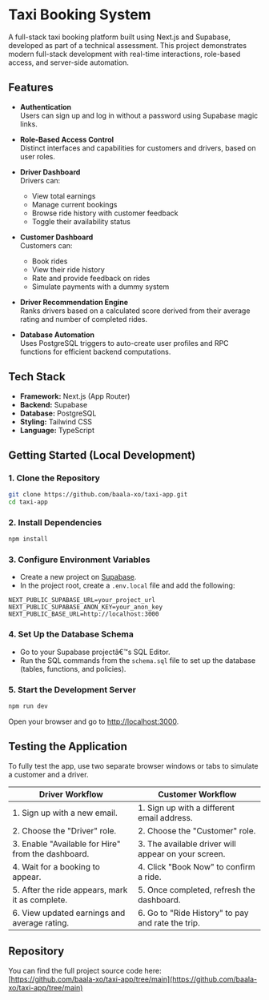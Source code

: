 
# Taxi Booking System

A full-stack taxi booking platform built using Next.js and Supabase, developed as part of a technical assessment. This project demonstrates modern full-stack development with real-time interactions, role-based access, and server-side automation.

## Features

- **Authentication**  
  Users can sign up and log in without a password using Supabase magic links.

- **Role-Based Access Control**  
  Distinct interfaces and capabilities for customers and drivers, based on user roles.

- **Driver Dashboard**  
  Drivers can:
  - View total earnings
  - Manage current bookings
  - Browse ride history with customer feedback
  - Toggle their availability status

- **Customer Dashboard**  
  Customers can:
  - Book rides
  - View their ride history
  - Rate and provide feedback on rides
  - Simulate payments with a dummy system

- **Driver Recommendation Engine**  
  Ranks drivers based on a calculated score derived from their average rating and number of completed rides.

- **Database Automation**  
  Uses PostgreSQL triggers to auto-create user profiles and RPC functions for efficient backend computations.

## Tech Stack

- **Framework:** Next.js (App Router)  
- **Backend:** Supabase  
- **Database:** PostgreSQL  
- **Styling:** Tailwind CSS  
- **Language:** TypeScript

## Getting Started (Local Development)

### 1. Clone the Repository

```bash
git clone https://github.com/baala-xo/taxi-app.git
cd taxi-app
```

### 2. Install Dependencies

```bash
npm install
```

### 3. Configure Environment Variables

- Create a new project on [Supabase](https://supabase.com).
- In the project root, create a `.env.local` file and add the following:

```env
NEXT_PUBLIC_SUPABASE_URL=your_project_url
NEXT_PUBLIC_SUPABASE_ANON_KEY=your_anon_key
NEXT_PUBLIC_BASE_URL=http://localhost:3000
```

### 4. Set Up the Database Schema

- Go to your Supabase projectâ€™s SQL Editor.
- Run the SQL commands from the `schema.sql` file to set up the database (tables, functions, and policies).

### 5. Start the Development Server

```bash
npm run dev
```

Open your browser and go to [http://localhost:3000](http://localhost:3000).

## Testing the Application

To fully test the app, use two separate browser windows or tabs to simulate a customer and a driver.

| Driver Workflow                                      | Customer Workflow                                     |
| --------------------------------------------------- | ---------------------------------------------------- |
| 1. Sign up with a new email.                        | 1. Sign up with a different email address.           |
| 2. Choose the "Driver" role.                        | 2. Choose the "Customer" role.                       |
| 3. Enable "Available for Hire" from the dashboard.  | 3. The available driver will appear on your screen.  |
| 4. Wait for a booking to appear.                    | 4. Click "Book Now" to confirm a ride.               |
| 5. After the ride appears, mark it as complete.     | 5. Once completed, refresh the dashboard.            |
| 6. View updated earnings and average rating.        | 6. Go to "Ride History" to pay and rate the trip.    |

## Repository

You can find the full project source code here:  
[https://github.com/baala-xo/taxi-app/tree/main](https://github.com/baala-xo/taxi-app/tree/main)